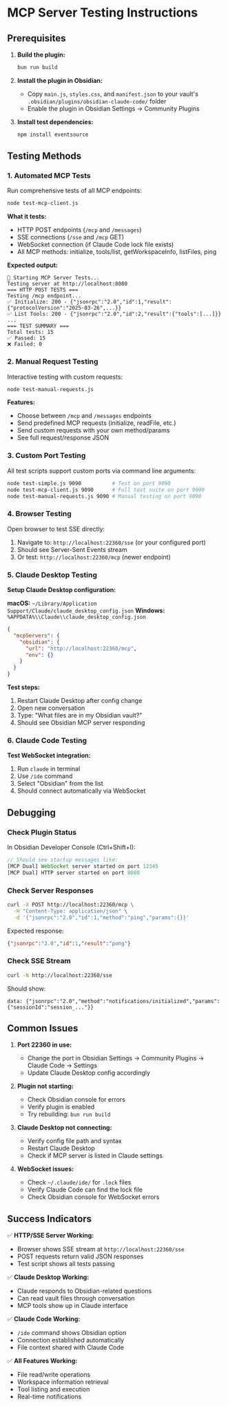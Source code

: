 # MCP Server Testing Instructions

## Prerequisites

1. **Build the plugin:**
   ```bash
   bun run build
   ```

2. **Install the plugin in Obsidian:**
   - Copy `main.js`, `styles.css`, and `manifest.json` to your vault's `.obsidian/plugins/obsidian-claude-code/` folder
   - Enable the plugin in Obsidian Settings → Community Plugins

3. **Install test dependencies:**
   ```bash
   npm install eventsource
   ```

## Testing Methods

### 1. Automated MCP Tests

Run comprehensive tests of all MCP endpoints:

```bash
node test-mcp-client.js
```

**What it tests:**
- HTTP POST endpoints (`/mcp` and `/messages`)
- SSE connections (`/sse` and `/mcp` GET)
- WebSocket connection (if Claude Code lock file exists)
- All MCP methods: initialize, tools/list, getWorkspaceInfo, listFiles, ping

**Expected output:**
```
🚀 Starting MCP Server Tests...
Testing server at http://localhost:8080
=== HTTP POST TESTS ===
Testing /mcp endpoint...
✅ Initialize: 200 - {"jsonrpc":"2.0","id":1,"result":{"protocolVersion":"2025-03-26",...}}
✅ List Tools: 200 - {"jsonrpc":"2.0","id":2,"result":{"tools":[...]}}
...
=== TEST SUMMARY ===
Total tests: 15
✅ Passed: 15
❌ Failed: 0
```

### 2. Manual Request Testing

Interactive testing with custom requests:

```bash
node test-manual-requests.js
```

**Features:**
- Choose between `/mcp` and `/messages` endpoints
- Send predefined MCP requests (initialize, readFile, etc.)
- Send custom requests with your own method/params
- See full request/response JSON

### 3. Custom Port Testing

All test scripts support custom ports via command line arguments:

```bash
node test-simple.js 9090          # Test on port 9090
node test-mcp-client.js 9090      # Full test suite on port 9090  
node test-manual-requests.js 9090 # Manual testing on port 9090
```

### 4. Browser Testing

Open browser to test SSE directly:

1. Navigate to: `http://localhost:22360/sse` (or your configured port)
2. Should see Server-Sent Events stream
3. Or test: `http://localhost:22360/mcp` (newer endpoint)

### 5. Claude Desktop Testing

**Setup Claude Desktop configuration:**

**macOS:** `~/Library/Application Support/Claude/claude_desktop_config.json`
**Windows:** `%APPDATA%\\Claude\\claude_desktop_config.json`

```json
{
  "mcpServers": {
    "obsidian": {
      "url": "http://localhost:22360/mcp",
      "env": {}
    }
  }
}
```

**Test steps:**
1. Restart Claude Desktop after config change
2. Open new conversation
3. Type: "What files are in my Obsidian vault?"
4. Should see Obsidian MCP server responding

### 6. Claude Code Testing

**Test WebSocket integration:**

1. Run `claude` in terminal
2. Use `/ide` command
3. Select "Obsidian" from the list
4. Should connect automatically via WebSocket

## Debugging

### Check Plugin Status

In Obsidian Developer Console (Ctrl+Shift+I):

```javascript
// Should see startup messages like:
[MCP Dual] WebSocket server started on port 12345
[MCP Dual] HTTP server started on port 8080
```

### Check Server Responses

```bash
curl -X POST http://localhost:22360/mcp \
  -H "Content-Type: application/json" \
  -d '{"jsonrpc":"2.0","id":1,"method":"ping","params":{}}'
```

Expected response:
```json
{"jsonrpc":"2.0","id":1,"result":"pong"}
```

### Check SSE Stream

```bash
curl -N http://localhost:22360/sse
```

Should show:
```
data: {"jsonrpc":"2.0","method":"notifications/initialized","params":{"sessionId":"session_..."}}
```

## Common Issues

1. **Port 22360 in use:**
   - Change the port in Obsidian Settings → Community Plugins → Claude Code → Settings
   - Update Claude Desktop config accordingly

2. **Plugin not starting:**
   - Check Obsidian console for errors
   - Verify plugin is enabled
   - Try rebuilding: `bun run build`

3. **Claude Desktop not connecting:**
   - Verify config file path and syntax
   - Restart Claude Desktop
   - Check if MCP server is listed in Claude settings

4. **WebSocket issues:**
   - Check `~/.claude/ide/` for `.lock` files
   - Verify Claude Code can find the lock file
   - Check Obsidian console for WebSocket errors

## Success Indicators

✅ **HTTP/SSE Server Working:**
- Browser shows SSE stream at `http://localhost:22360/sse`
- POST requests return valid JSON responses
- Test script shows all tests passing

✅ **Claude Desktop Working:**
- Claude responds to Obsidian-related questions
- Can read vault files through conversation
- MCP tools show up in Claude interface

✅ **Claude Code Working:**
- `/ide` command shows Obsidian option
- Connection established automatically
- File context shared with Claude Code

✅ **All Features Working:**
- File read/write operations
- Workspace information retrieval
- Tool listing and execution
- Real-time notifications